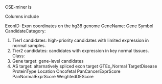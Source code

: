 
CSE-miner is 

Columns include

ExonID: Exon coordinates on the hg38 genome
GeneName: Gene Symbol
CandidateCategory: 
  1. Tier1 candidates: high-priority candidates with limited expression in normal samples.
  2. Tier2 candidates: candidates with expression in key normal tissues.
Class: 
   1. Gene target: gene-level candidates
   2. AS target: alternatively spliced exon target
GTEx_Normal
TargetDisease
ProteinType
Location
Oncofetal
PanCancerExprScore
PanNormalExprScore
WeightedDEScore
